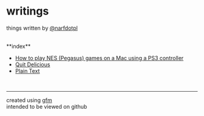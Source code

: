 writings
========

things written by [@narfdotpl](http://narf.pl/)


<br>
**index**

- [How to play NES (Pegasus) games on a Mac using a PS3 controller](pegasus.md)
- [Quit Delicious](quit-delicious.md)
- [Plain Text](plain-text.md)


<br><hr>

created using [gfm][]<br>
intended to be viewed on github

  [gfm]: https://help.github.com/articles/github-flavored-markdown
